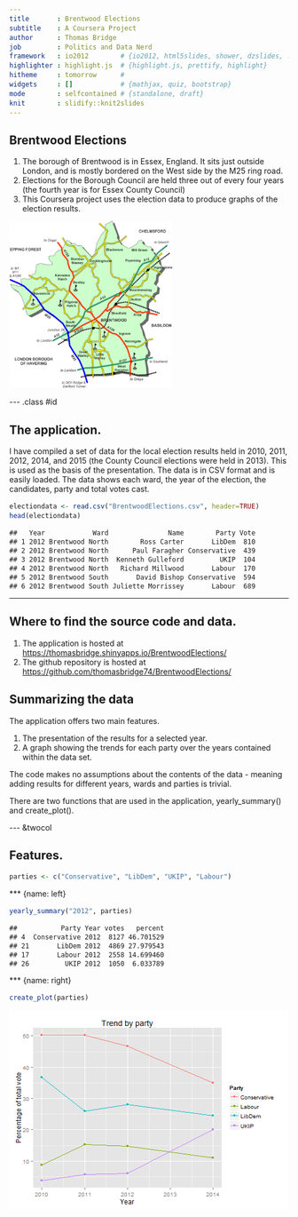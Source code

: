 ```yaml
---
title       : Brentwood Elections 
subtitle    : A Coursera Project
author      : Thomas Bridge
job         : Politics and Data Nerd
framework   : io2012        # {io2012, html5slides, shower, dzslides, ...}
highlighter : highlight.js  # {highlight.js, prettify, highlight}
hitheme     : tomorrow      # 
widgets     : []            # {mathjax, quiz, bootstrap}
mode        : selfcontained # {standalone, draft}
knit        : slidify::knit2slides
---
```


## Brentwood Elections

1. The borough of Brentwood is in Essex, England.   It sits just outside London, and is mostly bordered on the West
side by the M25 ring road.
2. Elections for the Borough Council are held three out of every four years (the fourth year is for Essex County Council)
3. This Coursera project uses the election data to produce graphs of the election results.

<img src='brentwood_800.jpg' height='300' />

--- .class #id 

## The application.

I have compiled a set of data for the local election results held in 2010, 2011, 2012, 2014, and 2015 (the County Council elections were held in 2013).   This is used as the basis of the presentation.  The data is in CSV format and is
easily loaded. The data shows each ward, the year of the election, the candidates, party and total votes cast.


```r
electiondata <- read.csv("BrentwoodElections.csv", header=TRUE)
head(electiondata)
```

```
##   Year            Ward               Name        Party Vote
## 1 2012 Brentwood North        Ross Carter       LibDem  810
## 2 2012 Brentwood North      Paul Faragher Conservative  439
## 3 2012 Brentwood North  Kenneth Gulleford         UKIP  104
## 4 2012 Brentwood North   Richard Millwood       Labour  170
## 5 2012 Brentwood South       David Bishop Conservative  594
## 6 2012 Brentwood South Juliette Morrissey       Labour  689
```

---

## Where to find the source code and data.

1.  The application is hosted at https://thomasbridge.shinyapps.io/BrentwoodElections/
2.  The github repository is hosted at https://github.com/thomasbridge74/BrentwoodElections/

## Summarizing the data

The application offers two main features.

1. The presentation of the results for a selected year.
2. A graph showing the trends for each party over the years contained within the data set.

The code makes no assumptions about the contents of the data - meaning adding results for different years, wards and 
parties is trivial.

There are two functions that are used in the application, yearly_summary() and create_plot().  




--- &twocol

## Features.


```r
parties <- c("Conservative", "LibDem", "UKIP", "Labour")
```

*** {name: left}


```r
yearly_summary("2012", parties)
```

```
##           Party Year votes   percent
## 4  Conservative 2012  8127 46.701529
## 21       LibDem 2012  4869 27.979543
## 17       Labour 2012  2558 14.699460
## 26         UKIP 2012  1050  6.033789
```


*** {name: right}


```r
create_plot(parties)
```

![plot of chunk plotdemo](assets/fig/plotdemo-1.png) 





